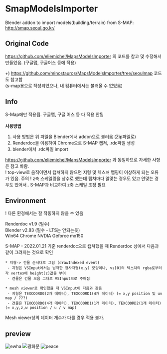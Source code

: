 # SmapModelsImporter
Blender addon to import models(building/terrain) from S-MAP: http://smap.seoul.go.kr/

## Original Code
https://github.com/eliemichel/MapsModelsImporter 의 코드를 참고 및 수정해서 만들었음. (구글맵, 구글어스 등에 적용)

+) https://github.com/minostauros/MapsModelsImporter/tree/seoulmap 코드도 참고함 <br>(s-map용으로 작성되었으나, 내 컴퓨터에서는 불러올 수 없었음)<br>


## Info
S-Map에만 적용됨. 구글맵, 구글 어스 등 다 적용 안됨<br>
<br>
__사용방법__
1. 사용 방법은 위 파일을 Blender에서 addon으로 불러옴 (Zip파일로)
2. Renderdoc을 이용하여 Chrome으로 S-MAP 캡쳐, .rdc파일 생성
3. blender에서 .rdc파일 import

https://github.com/eliemichel/MapsModelsImporter 과 동일하므로 자세한 사항은 참고 바람.<br>
! top-view로 움직이면서 캡쳐하지 않으면 지형 및 텍스쳐 맵핑이 이상하게 되는 오류가 있음. 주의
! z축 스케일링을 상수로 했는데 캡쳐마다 알맞는 경우도 있고 안맞는 경우도 있어서.. S-MAP과 비교하여 z축 스케일 조정 필요 

## Environment
! 다른 환경에서는 잘 작동하지 않을 수 있음

Renderdoc v1.9 (필수)<br>
Blender v2.83 (필수 - LTS는 안되는듯) <br>
Win64 Chrome
NVDIA Geforce mx150<br>

S-MAP - 2022.01.21 기준 renderdoc으로 캡쳐했을 때 Renderdoc 상에서 다음과 같이 그려지는 것으로 확인
```
* 지형-> 건물 순서대로 그림 (drawIndexed event)
 - 지형은 VSInput에서는 납작한 정사각형(x,y) 모양이나, vs[0]의 텍스쳐의 rgba로부터 각 vertex에 height(z)값을 부여
 - 건물은 건물 모음 그대로 VSInput으로 주어짐

* mesh viewer로 확인했을 때 VSInput이 다음과 같음
 - 지형은 TEXCOORD0(2개 데이터), TEXCOORD1(4개 데이터) (= x,y position 및 uv map / ???)
 - 건물은 TEXCOORD0(4개 데이터), TEXCOORD1(1개 데이터), TEXCOORD2(1개 데이터) (= x,y,z,w position / u / v map)

```
Mesh viewer상의 데이터 개수가 다를 경우 적용 불가.


## preview
![ewha](https://user-images.githubusercontent.com/71055964/150625647-12d6eada-d240-4850-8118-c47896faa739.png)
![광화문](https://user-images.githubusercontent.com/71055964/150625645-37dc811a-4d8b-4ae4-8a1a-bc45ea5728a3.png)
![peace](https://user-images.githubusercontent.com/71055964/150625643-025d121a-8c33-4317-9642-8ce92c11a7c0.png)
